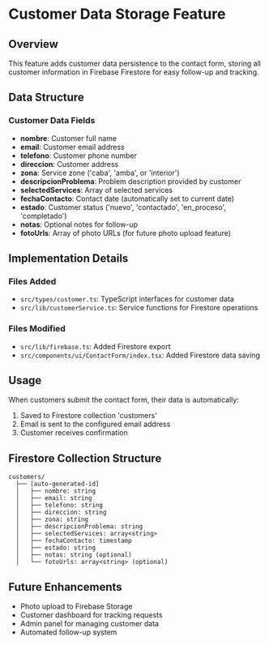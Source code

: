 # Customer Data Storage Feature

## Overview
This feature adds customer data persistence to the contact form, storing all customer information in Firebase Firestore for easy follow-up and tracking.

## Data Structure

### Customer Data Fields
- **nombre**: Customer full name
- **email**: Customer email address
- **telefono**: Customer phone number
- **direccion**: Customer address
- **zona**: Service zone ('caba', 'amba', or 'interior')
- **descripcionProblema**: Problem description provided by customer
- **selectedServices**: Array of selected services
- **fechaContacto**: Contact date (automatically set to current date)
- **estado**: Customer status ('nuevo', 'contactado', 'en_proceso', 'completado')
- **notas**: Optional notes for follow-up
- **fotoUrls**: Array of photo URLs (for future photo upload feature)

## Implementation Details

### Files Added
- `src/types/customer.ts`: TypeScript interfaces for customer data
- `src/lib/customerService.ts`: Service functions for Firestore operations

### Files Modified
- `src/lib/firebase.ts`: Added Firestore export
- `src/components/ui/ContactForm/index.tsx`: Added Firestore data saving

## Usage
When customers submit the contact form, their data is automatically:
1. Saved to Firestore collection 'customers'
2. Email is sent to the configured email address
3. Customer receives confirmation

## Firestore Collection Structure
```
customers/
  ├── [auto-generated-id]
  │   ├── nombre: string
  │   ├── email: string
  │   ├── telefono: string
  │   ├── direccion: string
  │   ├── zona: string
  │   ├── descripcionProblema: string
  │   ├── selectedServices: array<string>
  │   ├── fechaContacto: timestamp
  │   ├── estado: string
  │   ├── notas: string (optional)
  │   └── fotoUrls: array<string> (optional)
```

## Future Enhancements
- Photo upload to Firebase Storage
- Customer dashboard for tracking requests
- Admin panel for managing customer data
- Automated follow-up system